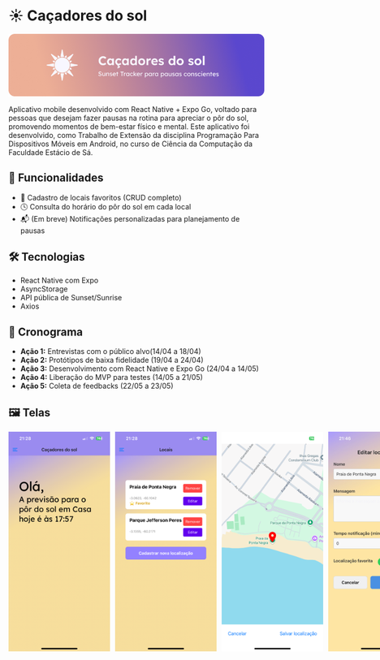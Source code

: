 # ☀️ Caçadores do sol

![Caçadores do sol - Banner](Cacadores-do-sol-banner.png)

Aplicativo mobile desenvolvido com React Native + Expo Go, voltado para pessoas que desejam fazer pausas na rotina para apreciar o pôr do sol, promovendo momentos de bem-estar físico e mental. Este aplicativo foi desenvolvido, como Trabalho de Extensão da disciplina Programação Para Dispositivos Móveis em Android, no curso de Ciência da Computação da Faculdade Estácio de Sá.

## 🌅 Funcionalidades

- 📍 Cadastro de locais favoritos (CRUD completo)
- 🕓 Consulta do horário do pôr do sol em cada local
- 📬 (Em breve) Notificações personalizadas para planejamento de pausas

## 🛠 Tecnologias

- React Native com Expo
- AsyncStorage
- API pública de Sunset/Sunrise
- Axios

## 📅 Cronograma

- **Ação 1:** Entrevistas com o público alvo(14/04 a 18/04)  
- **Ação 2:** Protótipos de baixa fidelidade (19/04 a 24/04)  
- **Ação 3:** Desenvolvimento com React Native e Expo Go (24/04 a 14/05)  
- **Ação 4:** Liberação do MVP para testes (14/05 a 21/05)  
- **Ação 5:** Coleta de feedbacks (22/05 a 23/05)

## 🖼️ Telas

<div style="display: flex; gap: 10px;">
  <img src="IMG_8726.PNG" alt="Tela inicial" width="200"/>
  <img src="IMG_8727.PNG" alt="Localizações salvas" width="200"/>
  <img src="IMG_8728.PNG" alt="Seleção de localização" width="200"/>
  <img src="IMG_8729.png" alt="Edição de localização" width="200"/>
</div>